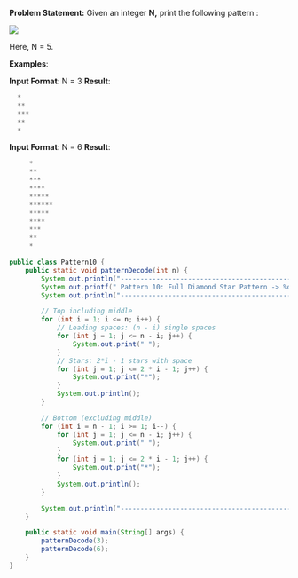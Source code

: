**Problem Statement:** Given an integer **N,** print the following pattern : 

![](https://static.takeuforward.org/wp/uploads/2023/02/image-14.png)

Here, N = 5.

**Examples**:

**Input Format**: N = 3
**Result**: 
```java
  *  
  **
  ***  
  **
  * 
```  
**Input Format**: N = 6
**Result**:   
```java
     *
     **
     *** 
     ****
     *****
     ******  
     *****
     ****
     ***    
     **
     *
```

```java
public class Pattern10 {
    public static void patternDecode(int n) {
        System.out.println("---------------------------------------------------");
        System.out.printf(" Pattern 10: Full Diamond Star Pattern -> %d\n", n);
        System.out.println("--------------------------------------------------");

        // Top including middle
        for (int i = 1; i <= n; i++) {
            // Leading spaces: (n - i) single spaces
            for (int j = 1; j <= n - i; j++) {
                System.out.print(" ");
            }
            // Stars: 2*i - 1 stars with space
            for (int j = 1; j <= 2 * i - 1; j++) {
                System.out.print("*");
            }
            System.out.println();
        }

        // Bottom (excluding middle)
        for (int i = n - 1; i >= 1; i--) {
            for (int j = 1; j <= n - i; j++) {
                System.out.print(" ");
            }
            for (int j = 1; j <= 2 * i - 1; j++) {
                System.out.print("*");
            }
            System.out.println();
        }

        System.out.println("-------------------------------------------------\n");
    }

    public static void main(String[] args) {
        patternDecode(3);
        patternDecode(6);
    }
}
```